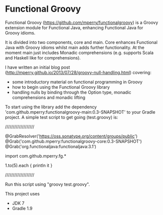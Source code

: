 Functional Groovy
===========

Functional Groovy (https://github.com/mperry/functionalgroovy) is a Groovy extension module for Functional Java,
enhancing Functional Java for Groovy idioms.

It is divided into two components, core and main.  Core enhances Functional Java with Groovy idioms whilst main
adds further functionality.  At the moment main just includes Monadic comprehensions (e.g. supports Scala and
Haskell like for comprehensions).

I have written an initial blog post (http://mperry.github.io/2013/07/28/groovy-null-handling.html) covering:
- some introductory material on functional programming in Groovy
- how to begin using the Functional Groovy library
- handling nulls by binding through the Option type, monadic comprehensions and monadic lifting

To start using the library add the dependency 'com.github.mperry:functionalgroovy-main:0.3-SNAPSHOT' to your Gradle
project.  A simple test script to get going (test.groovy) is:

///////////////////

@GrabResolver('https://oss.sonatype.org/content/groups/public')
@Grab('com.github.mperry:functionalgroovy-core:0.3-SNAPSHOT')
@Grab('org.functionaljava:functionaljava:3.1')

import com.github.mperry.fg.*

1.to(5).each {
    println it
}

///////////////////

Run this script using "groovy test.groovy".

This project uses
- JDK 7
- Gradle 1.9
